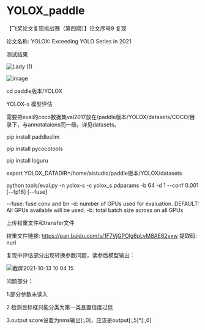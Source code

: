 # YOLOX_paddle
【飞桨论文复现挑战赛（第四期）】论文序号9 复现

论文名称: YOLOX: Exceeding YOLO Series in 2021

测试结果

![Lady (1)](https://user-images.githubusercontent.com/26295563/133543628-95c3cdb1-7f0e-4aec-bfc1-835ffeb0adcf.jpg)

![image](https://user-images.githubusercontent.com/26295563/133545014-2afcfa60-d994-48da-8ff1-536fc7346b27.png)

cd paddle版本/YOLOX

YOLOX-s 模型评估

需要把eval的coco数据集val2017放在/paddle版本/YOLOX/datasets/COCO/目录下，与annotataions同一级。详见datasets。


pip install paddleslim

pip install pycocotools

pip install loguru


export YOLOX_DATADIR=/home/aistudio/paddle版本/YOLOX/datasets

python tools/eval.py -n  yolox-s -c yolox_s.pdparams -b 64 -d 1 --conf 0.001 [--fp16] [--fuse]

--fuse: fuse conv and bn
-d: number of GPUs used for evaluation. DEFAULT: All GPUs available will be used.
-b: total batch size across on all GPUs

上传权重文件和transfer文件

权重文件链接: https://pan.baidu.com/s/1F7VjGPOlg6pLvM8AE62vxw 提取码: nuri 

复现中评估部分出现转换参数问题，读参后模型输出：

![截屏2021-10-13 10 04 15](https://user-images.githubusercontent.com/26295563/137054658-465ebb58-4ecb-4b5b-a1f6-f6453900005a.png)

问题部分：

1.部分参数未读入

2.检测目标框只能分类为第一类且置信度过低
 
3.output score设置为nms输出[:,0]，应该是output[:,5]*[:,6]



